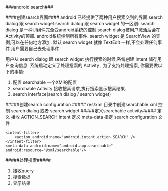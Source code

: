 ###android search###

####创建search界面####
android 已经提供了两种用户搜索交到的界面:search dialog 跟 search widget
search dialog 跟 search widget 的一区别:
search dialog 是一种UI组件完全受android系统的控制.search dialog被用户激活后会在Activity的顶部.
android系统控制所有事件.
search widget 是 SearchView 的实例,可以在任何地方添加. 默认 search widget 就像 TextEdit 一样,不会处理任何事件
用户需要自己去处理事件.

用户从 search dialog 跟 search widget 执行搜索的时候,系统创建 Intent 储存用户查询信息. 
系统启动定义了处理搜索的 Activity , 为了支持处理搜索, 你需要做以下的事情:
1. 配置 searchable
 一个XMl的配置
2. searchable Activity
 接收搜索请求,执行搜索显示搜索结果.
3. search interface(search dialog / search widget)

#####创建search configuration #####
res/xml 目录中创建searchable.xml 控制 search dialog 或者 search widget
#####定义searchable activity#####
定义<intent-filter> 接收 ACTION_SEARCH Intent
定义 meta-data 指定 search configuration 文件

    <intent-filter>
        <action android:name="android.intent.action.SEARCH" />
    </intent-filter>
    <meta-data android:name="android.app.searchable" android:resource="@xml/searchable"/>
#####处理搜索#####
1. 接收query
2. 搜索数据
3. 显示结果
    

